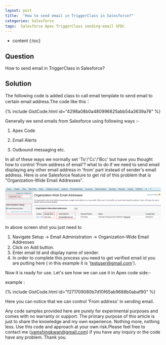 ```yaml
---
layout: post
title:  "How to send email in TriggerClass in Salesforce?"
categories: Salesforce
tags:  Salesforce Apex TriggerClass sending-email SFDC
---
```

* content
{:toc}

## Question

How to send email in TriggerClass in Salesforce?






## Solution


The following code is added class to call email template to send email to
certain email address.The code like this：

{% include GistCode.html id="4298a08b0a480996825abb54a3639a76" %}

Generally we send emails from Salesforce using following ways :-

1. Apex Code

2. Email Alerts

3. Outbound messaging etc.


In all of these ways we normally set 'To'/'Cc'/'Bcc' but have you thought how to control 'From address of email'? what to do if we need to send email displaying any other email address in 'from' part instead of sender's email address. Here is one Salesforce feature to get rid of this problem that is "Organization-Wide Email Addresses".

![alt tag](https://raw.githubusercontent.com/TonyRenHK/Demo/master/Blog/2016-11-15-How-to-send-email-in-TriggerClass-in-Salesforce.png)

In above screen shot you just need to
1. Navigate Setup -> Email Administration ->  Organization-Wide Email Addresses
2. Click on Add button.
3. Enter email Id and display name of sender.
4. In order to complete this process you need to get verified email id you are putting here ( in this example it is 'testuser@gmail.com').

Now it is ready for use. Let's see how we can use it in Apex code side:-

example :

{% include GistCode.html id="f271709080b7d10f65ab9688b0abaf90" %}

Here you can notice that we can control 'From address' in sending email.

Any code samples provided here are purely for experimental purposes and comes with no warranty or support.  The primary purpose of this article is just to share the knowledge and my own experience. Nothing more, nothing less. Use this code and approach at your own risk.Please feel free to contact me (yamshingkwan@gmail.com) if you have any inquiry or the code have any problem. Thank you.

